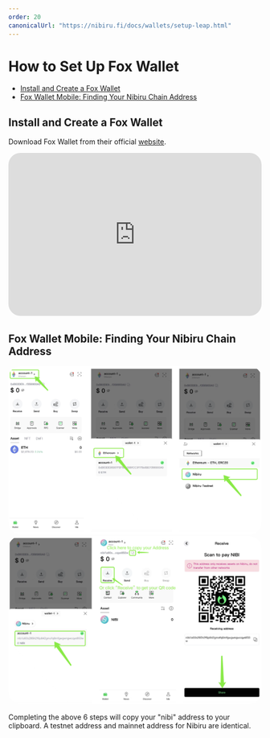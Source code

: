 ```yaml
---
order: 20
canonicalUrl: "https://nibiru.fi/docs/wallets/setup-leap.html"
---
```


# How to Set Up Fox Wallet

- [Install and Create a Fox Wallet](#install-and-create-a-fox-wallet)
- [Fox Wallet Mobile: Finding Your Nibiru Chain Address](#fox-wallet-mobile-finding-your-nibiru-chain-address)

## Install and Create a Fox Wallet

Download Fox Wallet from their official [website](https://foxwallet.com/).

<iframe width="100%" style="aspect-ratio: 14/9; border-radius: 1.5rem;" src="https://www.youtube.com/embed/IprCHXjexkQ?si=1Fwbfx2Mbuu5S3m2" title="Install And Create Your FoxWallet" frameborder="0" allow="accelerometer; autoplay; clipboard-write; encrypted-media; gyroscope; picture-in-picture; web-share" allowfullscreen></iframe>

## Fox Wallet Mobile: Finding Your Nibiru Chain Address

<img style="border-radius: 1.5rem;" src="../../img/wallets/wallet-fox-screens-1.png">

<img style="border-radius: 1.5rem;" src="../../img/wallets/wallet-fox-screens-2.png">

Completing the above 6 steps will copy your "nibi" address to your clipboard. A
testnet address and mainnet address for Nibiru are identical. 


